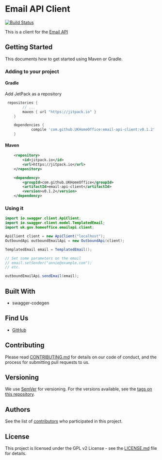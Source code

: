# Email API Client

[![Build Status](https://travis-ci.org/UKHomeOffice/email-api-client-java.svg?branch=master)](https://travis-ci.org/UKHomeOffice/email-api-client-java)

This is a client for the [Email API](https://github.com/UKHomeOffice/email-api)

## Getting Started

This documents how to get started using Maven or Gradle.

### Adding to your project

#### Gradle

Add JetPack as a repository

```gradle
 repositories {
        // ...
        maven { url "https://jitpack.io" }
    }
```



```gradle
    dependencies {
            compile 'com.github.UKHomeOffice:email-api-client:v0.1.2'
    }
```

#### Maven

```xml
    <repository>
        <id>jitpack.io</id>
        <url>https://jitpack.io</url>
    </repository>
```

```xml
    <dependency>
        <groupId>com.github.UKHomeOffice</groupId>
        <artifactId>email-api-client</artifactId>
        <version>v0.1.2</version>
    </dependency>
```

### Using it

```java
import io.swagger.client.ApiClient;
import io.swagger.client.model.TemplatedEmail;
import uk.gov.homeoffice.emailapi.client;
```

```java
ApiClient client = new ApiClient("localhost");
OutboundApi outboundEmailApi = new OutboundApi(client);

TemplatedEmail email = TemplatedEmail();

// Set some parameters on the email
// email.setSender("annie@example.com");
// etc.

outboundEmailApi.sendEmail(email);
```

## Built With

* swagger-codegen

## Find Us

* [GitHub](https://github.com/UKHomeOffice/email-api-client-java)

## Contributing

Please read [CONTRIBUTING.md](CONTRIBUTING.md) for details on our code of conduct, and the process for submitting pull requests to us.

## Versioning

We use [SemVer](http://semver.org/) for versioning. For the versions available, see the 
[tags on this repository](https://github.com/UKHomeOffice/email-api-client-java/tags). 

## Authors

See the list of [contributors](https://github.com/UKHomeOffice/email-api-client-java/contributors) who 
participated in this project.

## License

This project is licensed under the GPL v2 License - see the [LICENSE.md](LICENSE.md) file for details.

